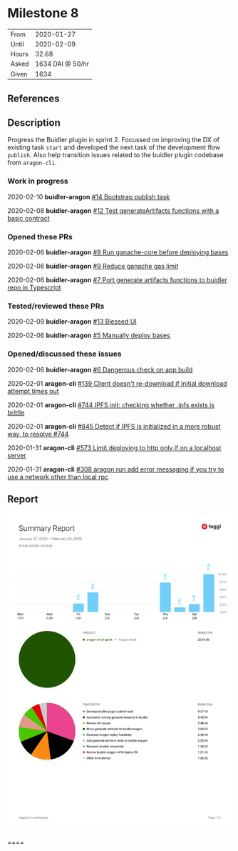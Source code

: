 # Milestone 8

|       |                  |
| ----- | ---------------- |
| From  | 2020-01-27       |
| Until | 2020-02-09       |
| Hours | 32.68            |
| Asked | 1634 DAI @ 50/hr |
| Given | 1634             |

## References

## Description

Progress the Buidler plugin in sprint 2. Focussed on improving the DX of existing task `start` and developed the next task of the development flow `publish`. Also help transition issues related to the buidler plugin codebase from `aragon-cli`.

### Work in progress

2020-02-10 **buidler-aragon** [#14 Bootstrap publish task](https://github.com/aragon/buidler-aragon/pull/14)

2020-02-08 **buidler-aragon** [#12 Test generateArtifacts functions with a basic contract](https://github.com/aragon/buidler-aragon/pull/12)

### Opened these PRs

2020-02-06 **buidler-aragon** [#8 Run ganache-core before deploying bases](https://github.com/aragon/buidler-aragon/pull/8)

2020-02-06 **buidler-aragon** [#9 Reduce ganache gas limit](https://github.com/aragon/buidler-aragon/pull/9)

2020-02-06 **buidler-aragon** [#7 Port generate artifacts functions to buidler repo in Typescript](https://github.com/aragon/buidler-aragon/pull/7)

### Tested/reviewed these PRs

2020-02-09 **buidler-aragon** [#13 Blessed UI](https://github.com/aragon/buidler-aragon/pull/13)

2020-02-06 **buidler-aragon** [#5 Manually deploy bases](https://github.com/aragon/buidler-aragon/pull/5)

### Opened/discussed these issues

2020-02-06 **buidler-aragon** [#6 Dangerous check on app build](https://github.com/aragon/buidler-aragon/issues/6)

2020-02-01 **aragon-cli** [#139 Client doesn't re-download if initial download attempt times out](https://github.com/aragon/aragon-cli/issues/139)

2020-02-01 **aragon-cli** [#744 IPFS init: checking whether .ipfs exists is brittle](https://github.com/aragon/aragon-cli/issues/744)

2020-02-01 **aragon-cli** [#845 Detect if IPFS is initialized in a more robust way, to resolve #744](https://github.com/aragon/aragon-cli/pull/845)

2020-01-31 **aragon-cli** [#573 Limit deploying to http only if on a localhost server](https://github.com/aragon/aragon-cli/issues/573)

2020-01-31 **aragon-cli** [#308 aragon run add error messaging if you try to use a network other than local rpc](https://github.com/aragon/aragon-cli/issues/308)

## Report

![Time-tracking report](assets/lion-milestone-08-timing-report.png)

====
